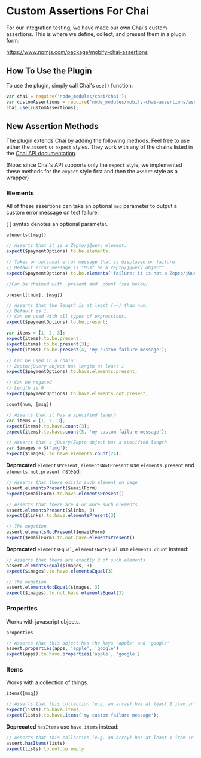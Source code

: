 # Custom Assertions For Chai

For our integration testing, we have made our own Chai's custom assertions. This is where we define, collect, and present them in a plugin form.

https://www.npmjs.com/package/mobify-chai-assertions


## How To Use the Plugin

To use the plugin, simply call Chai's `use()` function:

```javascript
var chai = require('node_modules/chai/chai');
var customAssertions = require('node_modules/mobify-chai-assertions/assertions');
chai.use(customAssertions);
```


## New Assertion Methods

The plugin extends Chai by adding the following methods. Feel free to use either the `assert` or `expect` styles. They work with any of the chains listed in the [Chai API documentation](http://chaijs.com/api/bdd/).

(Note: since Chai's API supports only the `expect` style, we implemented these methods for the `expect` style first and then the `assert` style as a wrapper)

### Elements

All of these assertions can take an optional `msg` parameter to output a custom error message on test failure. 

[ ] syntax denotes an optional parameter. 

`elements([msg])`

```javascript
// Asserts that it is a Zepto/jQuery element.
expect($paymentOptions).to.be.elements;

// Takes an optional error message that is displayed on failure.
// Default error message is "Must be a Zepto/jQuery object"
expect($paymentOptions).to.be.elements('failure: it is not a Zepto/jQuery object');

//Can be chained with .present and .count (see below)
```

`present([num], [msg])`

```javascript
// Asserts that the length is at least (>=) than num.
// Default is 1. 
// Can be used with all types of expressions.
expect($paymentOptions).to.be.present;

var items = [1, 2, 3];
expect(items).to.be.present;
expect(items).to.be.present(3);
expect(items).to.be.present(4, 'my custom failure message');

// Can be used in a chain:
// Zepto/jQuery object has length at least 1
expect($paymentOptions).to.have.elements.present;

// Can be negated
// Length is 0
expect($paymentOptions).to.have.elements.not.present;
```

`count(num, [msg])`

```javascript
// Asserts that it has a specified length
var items = [1, 2, 3];
expect(items).to.have.count(3);
expect(items).to.have.count(5, 'my custom failure message');

// Asserts that a jQuery/Zepto object has a specified length
var $images = $('img');
expect($images).to.have.elements.count(24);
```

**Deprecated** `elementsPresent`, `elementsNotPresent` use `elements.present` and `elements.not.present` instead:

```javascript
// Asserts that there exists such element on page
assert.elementsPresent($emailForm)
expect($emailForm).to.have.elementsPresent()

// Asserts that there are 4 or more such elements
assert.elementsPresent($links, 3)
expect($links).to.have.elementsPresent(3)

// The negation
assert.elementsNotPresent($emailForm)
expect($emailForm).to.not.have.elementsPresent()
```

**Deprecated** `elementsEqual`, `elementsNotEqual` use `elements.count` instead:

```javascript
// Asserts that there are exactly 3 of such elements
assert.elementsEqual($images, 3)
expect($images).to.have.elementsEqual(3)

// The negation
assert.elementsNotEqual($images, 3)
expect($images).to.not.have.elementsEqual(3)
```

### Properties

Works with javascript objects.

`properties`

```javascript
// Asserts that this object has the keys 'apple' and 'google'
assert.properties(apps, 'apple', 'google')
expect(apps).to.have.properties('apple', 'google')
```

### Items

Works with a collection of things.

`items([msg])`

```javascript
// Asserts that this collection (e.g. an array) has at least 1 item in it
expect(lists).to.have.items;
expect(lists).to.have.items('my custom failure message');
```

**Deprecated** `hasItems` use `have.items` instead:

```javascript
// Asserts that this collection (e.g. an array) has at least 1 item in it
assert.hasItems(lists)
expect(lists).to.not.be.empty
```
